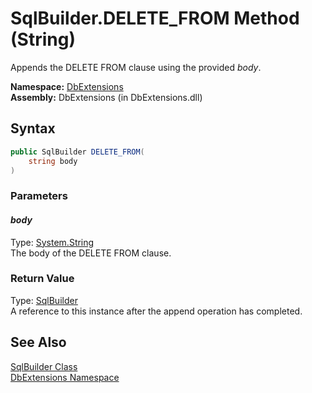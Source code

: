 SqlBuilder.DELETE_FROM Method (String)
======================================
Appends the DELETE FROM clause using the provided *body*.

**Namespace:** [DbExtensions][1]  
**Assembly:** DbExtensions (in DbExtensions.dll)

Syntax
------

```csharp
public SqlBuilder DELETE_FROM(
	string body
)
```

### Parameters

#### *body*
Type: [System.String][2]  
The body of the DELETE FROM clause.

### Return Value
Type: [SqlBuilder][3]  
A reference to this instance after the append operation has completed.

See Also
--------
[SqlBuilder Class][3]  
[DbExtensions Namespace][1]  

[1]: ../README.md
[2]: http://msdn.microsoft.com/en-us/library/s1wwdcbf
[3]: README.md